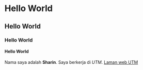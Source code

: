 # Hello World
## Hello World
### Hello World
#### Hello World

Nama saya adalah **Sharin**. Saya berkerja di *UTM*. [Laman web UTM](https://www.utm.my)
